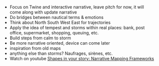 - Focus on Twine and interactive narrative, leave pitch for now, it will come along with update narrative
- Do bridges between nautical terms & emotions
- Think about North South West East for trajectories
- Apply the idea of tempest and storms within real places: bank, post office, supermarket, shopping, queuing, etc.
- Build steps from calm to storm
- Be more narrative oriented, device can come later
- inspiration from old maps
- anything else than storms? Naufrages, sirènes, etc.
- Watch on youtube [Shapes in your story: Narrative Mapping Frameworks](https://www.youtube.com/watch?v=_Xrsn2HBs6w&ab_channel=GDC)
